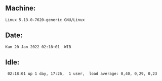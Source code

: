 ## Machine:
```
Linux 5.13.0-7620-generic GNU/Linux
```
## Date:
```
Kam 20 Jan 2022 02:18:01  WIB
```
## Idle:
```
 02:18:01 up 1 day, 17:26,  1 user,  load average: 0,40, 0,29, 0,23
```
